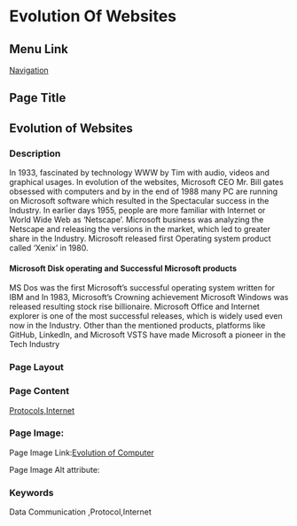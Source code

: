 # Evolution Of Websites

## Menu Link

[Navigation](/Sections/NavContents.md)


## Page Title

## Evolution of Websites

### Description

In 1933, fascinated by technology WWW by Tim  with audio, videos and graphical usages. In evolution of the websites, Microsoft CEO Mr. Bill gates obsessed with computers and by in the end of 1988 many PC are running on Microsoft software which resulted in the Spectacular success in the Industry. In earlier days 1955, people are more familiar with Internet or World Wide Web as ‘Netscape’. Microsoft business was analyzing the Netscape and releasing the versions in the market, which led to greater share in the Industry. Microsoft released first Operating system product called ‘Xenix’ in 1980. 
#### Microsoft Disk operating and Successful Microsoft products
  MS Dos was the first Microsoft’s successful operating system written for IBM and In 1983, Microsoft’s Crowning achievement Microsoft Windows was released resulting stock rise billionaire. Microsoft Office and Internet explorer is one of the most successful releases, which is widely used even now in the Industry. Other than the mentioned products, platforms like GitHub, LinkedIn, and Microsoft VSTS have made Microsoft a pioneer in the Tech Industry

### Page Layout


### Page Content
[Protocols,Internet](/Content/InternetProtocols.md)

### Page Image:

Page Image Link:[Evolution of Computer](https://user-images.githubusercontent.com/85701491/122459263-59b24500-cfce-11eb-95dc-a48c6f685283.png)

Page Image Alt attribute: 


### Keywords
Data Communication ,Protocol,Internet

